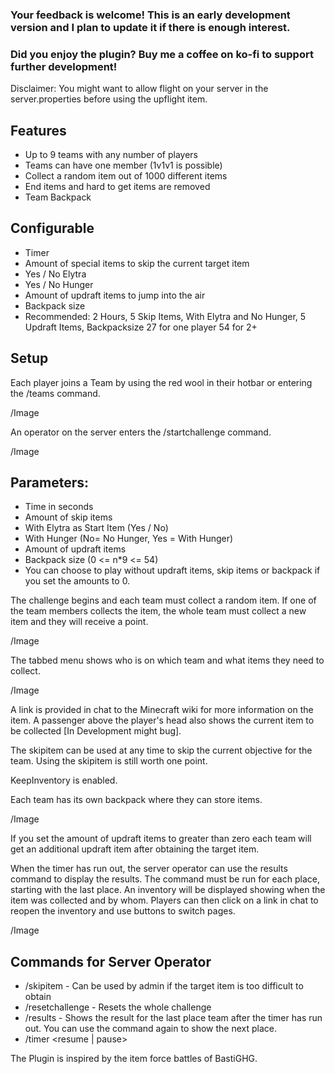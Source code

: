 ### Your feedback is welcome! This is an early development version and I plan to update it if there is enough interest.

### Did you enjoy the plugin? Buy me a coffee on ko-fi to support further development!

Disclaimer: You might want to allow flight on your server in the server.properties before using the upflight item.

## Features
- Up to 9 teams with any number of players
- Teams can have one member (1v1v1 is possible)
- Collect a random item out of 1000 different items
- End items and hard to get items are removed
- Team Backpack

## Configurable
- Timer
- Amount of special items to skip the current target item
- Yes / No Elytra
- Yes / No Hunger
- Amount of updraft items to jump into the air
- Backpack size
- Recommended: 2 Hours, 5 Skip Items, With Elytra and No Hunger, 5 Updraft Items, Backpacksize 27 for one player 54 for 2+

## Setup
Each player joins a Team by using the red wool in their hotbar or entering the /teams command.

/Image

An operator on the server enters the /startchallenge command.

/Image

## Parameters:
- Time in seconds
- Amount of skip items
- With Elytra as Start Item (Yes / No)
- With Hunger (No= No Hunger, Yes = With Hunger)
- Amount of updraft items
- Backpack size (0 <= n*9 <= 54)
- You can choose to play without updraft items, skip items or backpack if you set the amounts to 0.

The challenge begins and each team must collect a random item. If one of the team members collects the item, the whole team must collect a new item and they will receive a point.

/Image

The tabbed menu shows who is on which team and what items they need to collect.

/Image

A link is provided in chat to the Minecraft wiki for more information on the item.
A passenger above the player's head also shows the current item to be collected [In Development might bug].

The skipitem can be used at any time to skip the current objective for the team. Using the skipitem is still worth one point.

KeepInventory is enabled.

Each team has its own backpack where they can store items.

/Image

If you set the amount of updraft items to greater than zero each team will get an additional updraft item after obtaining the target item.

When the timer has run out, the server operator can use the results command to display the results. The command must be run for each place, starting with the last place. An inventory will be displayed showing when the item was collected and by whom. Players can then click on a link in chat to reopen the inventory and use buttons to switch pages.

/Image

## Commands for Server Operator
- /skipitem <targetplayer> - Can be used by admin if the target item is too difficult to obtain
- /resetchallenge - Resets the whole challenge
- /results - Shows the result for the last place team after the timer has run out. You can use the command again to show the next place.
- /timer <resume | pause>

The Plugin is inspired by the item force battles of BastiGHG.
